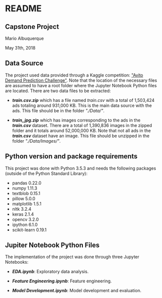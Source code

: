 # **README**

## **Capstone Project**

Mario Albuquerque

May 31th, 2018

## **Data Source**

The project used data provided through a Kaggle competition: ["Avito Demand Prediction Challenge"](https://www.kaggle.com/c/avito-demand-prediction). Note that the location of the necessary files are assumed to have a root folder where the Jupyter Notebook Python files are located. There are two data files to be extracted:

* **_train.csv.zip_** which has a file named *train.csv* with a total of 1,503,424 ads totaling around 931,000 KB. This is the main data source with the ads. This file should be in the folder *"./Data/"*.

* **_train_jpg.zip_** which has images corresponding to the ads in the **_train.csv_** dataset. There are a total of 1,390,836 images in the zipped folder and it totals around 52,000,000 KB. Note that not all ads in the **_train.csv_** dataset have an image. This file should be unzipped in the folder *"./Data/Images/"*.

## **Python version and package requirements**

This project was done with Python 3.5.3 and needs the following packages (outside of the Python Standard Library):

* pandas 0.22.0
* numpy 1.11.3
* textblob 0.15.1
* pillow 5.0.0
* matplotlib 1.5.1 
* nltk 3.2.4
* keras 2.1.4
* opencv 3.2.0 
* ipython 6.1.0
* scikit-learn 0.19.1

## **Jupiter Notebook Python Files**

The implementation of the project was done through three Jupyter Notebooks:

* **_EDA.ipynb_**: Exploratory data analysis.

* **_Feature Engineering.ipynb_**: Feature engineering.

* **_Model Development.ipynb_**: Model development and evaluation.

